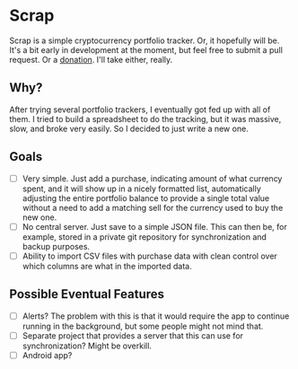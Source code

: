 Scrap
=====

Scrap is a simple cryptocurrency portfolio tracker. Or, it hopefully will be. It's a bit early in development at the moment, but feel free to submit a pull request. Or a [donation][donate]. I'll take either, really.

Why?
----

After trying several portfolio trackers, I eventually got fed up with all of them. I tried to build a spreadsheet to do the tracking, but it was massive, slow, and broke very easily. So I decided to just write a new one.

Goals
-----

- [ ] Very simple. Just add a purchase, indicating amount of what currency spent, and it will show up in a nicely formatted list, automatically adjusting the entire portfolio balance to provide a single total value without a need to add a matching sell for the currency used to buy the new one.
- [ ] No central server. Just save to a simple JSON file. This can then be, for example, stored in a private git repository for synchronization and backup purposes.
- [ ] Ability to import CSV files with purchase data with clean control over which columns are what in the imported data.

Possible Eventual Features
--------------------------

- [ ] Alerts? The problem with this is that it would require the app to continue running in the background, but some people might not mind that.
- [ ] Separate project that provides a server that this can use for synchronization? Might be overkill.
- [ ] Android app?

[donate]: https://deedlefake.com/qrgen/?data=1C9RFY8K5vji1tfu28xr3XuHLRAbNUrWCX
